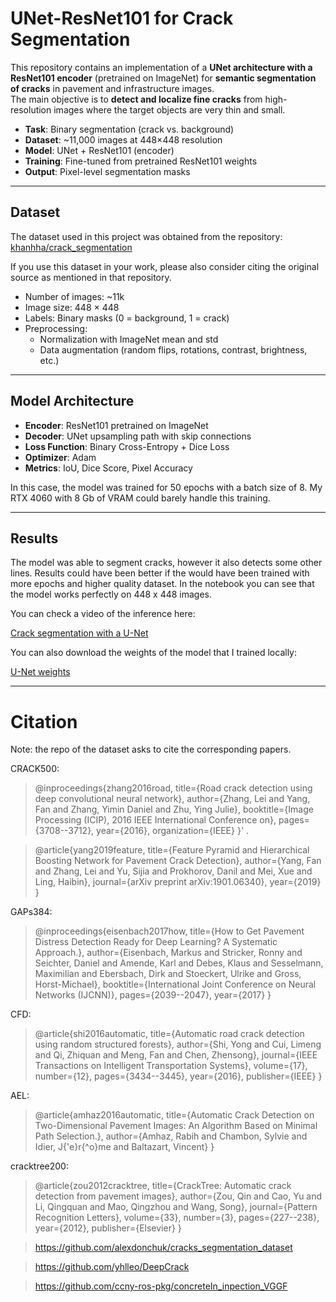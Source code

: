 # UNet-ResNet101 for Crack Segmentation

This repository contains an implementation of a **UNet architecture with a ResNet101 encoder** (pretrained on ImageNet) for **semantic segmentation of cracks** in pavement and infrastructure images.  
The main objective is to **detect and localize fine cracks** from high-resolution images where the target objects are very thin and small.

- **Task**: Binary segmentation (crack vs. background)  
- **Dataset**: ~11,000 images at 448×448 resolution  
- **Model**: UNet + ResNet101 (encoder)  
- **Training**: Fine-tuned from pretrained ResNet101 weights  
- **Output**: Pixel-level segmentation masks  

---

## Dataset

The dataset used in this project was obtained from the repository:  
[khanhha/crack_segmentation](https://github.com/khanhha/crack_segmentation)  

If you use this dataset in your work, please also consider citing the original source as mentioned in that repository.


- Number of images: ~11k  
- Image size: 448 × 448  
- Labels: Binary masks (0 = background, 1 = crack)  
- Preprocessing:  
  - Normalization with ImageNet mean and std  
  - Data augmentation (random flips, rotations, contrast, brightness, etc.)

---

## Model Architecture
- **Encoder**: ResNet101 pretrained on ImageNet  
- **Decoder**: UNet upsampling path with skip connections  
- **Loss Function**: Binary Cross-Entropy + Dice Loss  
- **Optimizer**: Adam  
- **Metrics**: IoU, Dice Score, Pixel Accuracy  

In this case, the model was trained for 50 epochs with a batch size of 8. My RTX 4060 with 8 Gb of VRAM could barely handle this training.

---

## Results
The model was able to segment cracks, however it also detects some other lines. Results could have been better if the would have been trained with more epochs and higher quality dataset. In the notebook you can see that the model works perfectly on 448 x 448 images.

You can check a video of the inference here:

[Crack segmentation with a U-Net](https://youtu.be/_J0nOdpUgdE)  

You can also download the weights of the model that I trained locally:

[U-Net weights](https://drive.google.com/file/d/1mk1xpo2jEl3y3kzXRxni2qN1Y-2Q_Xg4/view?usp=sharing)  

---

# Citation
Note: the repo of the dataset asks to cite the corresponding papers.

CRACK500:
>@inproceedings{zhang2016road,
  title={Road crack detection using deep convolutional neural network},
  author={Zhang, Lei and Yang, Fan and Zhang, Yimin Daniel and Zhu, Ying Julie},
  booktitle={Image Processing (ICIP), 2016 IEEE International Conference on},
  pages={3708--3712},
  year={2016},
  organization={IEEE}
}' .

>@article{yang2019feature,
  title={Feature Pyramid and Hierarchical Boosting Network for Pavement Crack Detection},
  author={Yang, Fan and Zhang, Lei and Yu, Sijia and Prokhorov, Danil and Mei, Xue and Ling, Haibin},
  journal={arXiv preprint arXiv:1901.06340},
  year={2019}
}

GAPs384: 
>@inproceedings{eisenbach2017how,
  title={How to Get Pavement Distress Detection Ready for Deep Learning? A Systematic Approach.},
  author={Eisenbach, Markus and Stricker, Ronny and Seichter, Daniel and Amende, Karl and Debes, Klaus
          and Sesselmann, Maximilian and Ebersbach, Dirk and Stoeckert, Ulrike
          and Gross, Horst-Michael},
  booktitle={International Joint Conference on Neural Networks (IJCNN)},
  pages={2039--2047},
  year={2017}
}

CFD: 
>@article{shi2016automatic,
  title={Automatic road crack detection using random structured forests},
  author={Shi, Yong and Cui, Limeng and Qi, Zhiquan and Meng, Fan and Chen, Zhensong},
  journal={IEEE Transactions on Intelligent Transportation Systems},
  volume={17},
  number={12},
  pages={3434--3445},
  year={2016},
  publisher={IEEE}
}

AEL: 
>@article{amhaz2016automatic,
  title={Automatic Crack Detection on Two-Dimensional Pavement Images: An Algorithm Based on Minimal Path Selection.},
  author={Amhaz, Rabih and Chambon, Sylvie and Idier, J{\'e}r{\^o}me and Baltazart, Vincent}
}

cracktree200: 
>@article{zou2012cracktree,
  title={CrackTree: Automatic crack detection from pavement images},
  author={Zou, Qin and Cao, Yu and Li, Qingquan and Mao, Qingzhou and Wang, Song},
  journal={Pattern Recognition Letters},
  volume={33},
  number={3},
  pages={227--238},
  year={2012},
  publisher={Elsevier}
}

>https://github.com/alexdonchuk/cracks_segmentation_dataset

>https://github.com/yhlleo/DeepCrack

>https://github.com/ccny-ros-pkg/concreteIn_inpection_VGGF